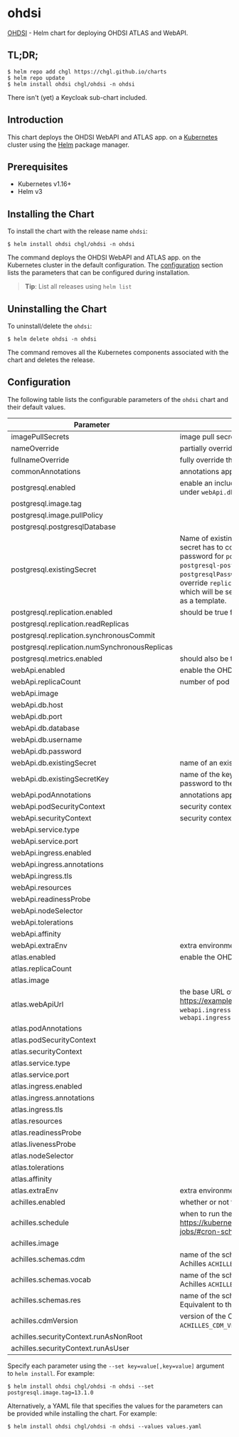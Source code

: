 # ohdsi

[OHDSI](https://github.com/OHDSI) - Helm chart for deploying OHDSI ATLAS and WebAPI.

## TL;DR;

```console
$ helm repo add chgl https://chgl.github.io/charts
$ helm repo update
$ helm install ohdsi chgl/ohdsi -n ohdsi
```

There isn't (yet) a Keycloak sub-chart included.

## Introduction

This chart deploys the OHDSI WebAPI and ATLAS app. on a [Kubernetes](http://kubernetes.io) cluster using the [Helm](https://helm.sh) package manager.

## Prerequisites

- Kubernetes v1.16+
- Helm v3

## Installing the Chart

To install the chart with the release name `ohdsi`:

```console
$ helm install ohdsi chgl/ohdsi -n ohdsi
```

The command deploys the OHDSI WebAPI and ATLAS app. on the Kubernetes cluster in the default configuration. The [configuration](#configuration) section lists the parameters that can be configured during installation.

> **Tip**: List all releases using `helm list`

## Uninstalling the Chart

To uninstall/delete the `ohdsi`:

```console
$ helm delete ohdsi -n ohdsi
```

The command removes all the Kubernetes components associated with the chart and deletes the release.

## Configuration

The following table lists the configurable parameters of the `ohdsi` chart and their default values.

| Parameter                                     | Description                                                                                                                                                                                                                                                                                                                                                                                                                                                                | Default                                                                                                       |
| --------------------------------------------- | -------------------------------------------------------------------------------------------------------------------------------------------------------------------------------------------------------------------------------------------------------------------------------------------------------------------------------------------------------------------------------------------------------------------------------------------------------------------------- | ------------------------------------------------------------------------------------------------------------- |
| imagePullSecrets                              | image pull secrets used by all pods                                                                                                                                                                                                                                                                                                                                                                                                                                        | `[]`                                                                                                          |
| nameOverride                                  | partially override the release name                                                                                                                                                                                                                                                                                                                                                                                                                                        | `""`                                                                                                          |
| fullnameOverride                              | fully override the release name                                                                                                                                                                                                                                                                                                                                                                                                                                            | `""`                                                                                                          |
| commonAnnotations                             | annotations applied to the WebAPI and Atlas deployments                                                                                                                                                                                                                                                                                                                                                                                                                    | `[]`                                                                                                          |
| postgresql.enabled                            | enable an included PostgreSQL DB. if set to `false`, the values under `webApi.db` are used                                                                                                                                                                                                                                                                                                                                                                                 | `true`                                                                                                        |
| postgresql.image.tag                          |                                                                                                                                                                                                                                                                                                                                                                                                                                                                            | `13.1.0`                                                                                                      |
| postgresql.image.pullPolicy                   |                                                                                                                                                                                                                                                                                                                                                                                                                                                                            | `Always`                                                                                                      |
| postgresql.postgresqlDatabase                 |                                                                                                                                                                                                                                                                                                                                                                                                                                                                            | `"ohdsi"`                                                                                                     |
| postgresql.existingSecret                     | Name of existing secret to use for PostgreSQL passwords. The secret has to contain the keys `postgresql-password` which is the password for `postgresqlUsername` when it is different of `postgres`, `postgresql-postgres-password` which will override `postgresqlPassword`, `postgresql-replication-password` which will override `replication.password` and `postgresql-ldap-password` which will be sed to authenticate on LDAP. The value is evaluated as a template. | `""`                                                                                                          |
| postgresql.replication.enabled                | should be true for production use                                                                                                                                                                                                                                                                                                                                                                                                                                          | `false`                                                                                                       |
| postgresql.replication.readReplicas           |                                                                                                                                                                                                                                                                                                                                                                                                                                                                            | `2`                                                                                                           |
| postgresql.replication.synchronousCommit      |                                                                                                                                                                                                                                                                                                                                                                                                                                                                            | `"on"`                                                                                                        |
| postgresql.replication.numSynchronousReplicas |                                                                                                                                                                                                                                                                                                                                                                                                                                                                            | `1`                                                                                                           |
| postgresql.metrics.enabled                    | should also be true for production use                                                                                                                                                                                                                                                                                                                                                                                                                                     | `false`                                                                                                       |
| webApi.enabled                                | enable the OHDSI WebAPI deployment                                                                                                                                                                                                                                                                                                                                                                                                                                         | `true`                                                                                                        |
| webApi.replicaCount                           | number of pod replicas for the WebAPI                                                                                                                                                                                                                                                                                                                                                                                                                                      | `1`                                                                                                           |
| webApi.image                                  |                                                                                                                                                                                                                                                                                                                                                                                                                                                                            | `{"pullPolicy":"Always","registry":"ghcr.io","repository":"chgl/ohdsi/webapi","tag":"2.8.0-snapshot"}`        |
| webApi.db.host                                |                                                                                                                                                                                                                                                                                                                                                                                                                                                                            | `"db"`                                                                                                        |
| webApi.db.port                                |                                                                                                                                                                                                                                                                                                                                                                                                                                                                            | `5432`                                                                                                        |
| webApi.db.database                            |                                                                                                                                                                                                                                                                                                                                                                                                                                                                            | `"ohdsi"`                                                                                                     |
| webApi.db.username                            |                                                                                                                                                                                                                                                                                                                                                                                                                                                                            | `"postgres"`                                                                                                  |
| webApi.db.password                            |                                                                                                                                                                                                                                                                                                                                                                                                                                                                            | `"postgres"`                                                                                                  |
| webApi.db.existingSecret                      | name of an existing secret containing the password to the DB.                                                                                                                                                                                                                                                                                                                                                                                                              | `""`                                                                                                          |
| webApi.db.existingSecretKey                   | name of the key in `webApi.db.existingSecret` to use as the password to the DB.                                                                                                                                                                                                                                                                                                                                                                                            | `"postgresql-postgres-password"`                                                                              |
| webApi.podAnnotations                         | annotations applied to the WebAPI pod                                                                                                                                                                                                                                                                                                                                                                                                                                      | `{}`                                                                                                          |
| webApi.podSecurityContext                     | security context for the WebAPI pod                                                                                                                                                                                                                                                                                                                                                                                                                                        | `{}`                                                                                                          |
| webApi.securityContext                        | security context for the WebAPI container                                                                                                                                                                                                                                                                                                                                                                                                                                  | `{"capabilities":{"drop":["ALL"]},"readOnlyRootFilesystem":true,"runAsNonRoot":true,"runAsUser":101}`         |
| webApi.service.type                           |                                                                                                                                                                                                                                                                                                                                                                                                                                                                            | `ClusterIP`                                                                                                   |
| webApi.service.port                           |                                                                                                                                                                                                                                                                                                                                                                                                                                                                            | `8080`                                                                                                        |
| webApi.ingress.enabled                        |                                                                                                                                                                                                                                                                                                                                                                                                                                                                            | `false`                                                                                                       |
| webApi.ingress.annotations                    |                                                                                                                                                                                                                                                                                                                                                                                                                                                                            | `{}`                                                                                                          |
| webApi.ingress.tls                            |                                                                                                                                                                                                                                                                                                                                                                                                                                                                            | `[]`                                                                                                          |
| webApi.resources                              |                                                                                                                                                                                                                                                                                                                                                                                                                                                                            | `{}`                                                                                                          |
| webApi.readinessProbe                         |                                                                                                                                                                                                                                                                                                                                                                                                                                                                            | `{"failureThreshold":5,"initialDelaySeconds":45,"periodSeconds":15,"successThreshold":1,"timeoutSeconds":15}` |
| webApi.nodeSelector                           |                                                                                                                                                                                                                                                                                                                                                                                                                                                                            | `{}`                                                                                                          |
| webApi.tolerations                            |                                                                                                                                                                                                                                                                                                                                                                                                                                                                            | `[]`                                                                                                          |
| webApi.affinity                               |                                                                                                                                                                                                                                                                                                                                                                                                                                                                            | `{}`                                                                                                          |
| webApi.extraEnv                               | extra environment variables                                                                                                                                                                                                                                                                                                                                                                                                                                                | `[]`                                                                                                          |
| atlas.enabled                                 | enable the OHDSI Atlas deployment                                                                                                                                                                                                                                                                                                                                                                                                                                          | `true`                                                                                                        |
| atlas.replicaCount                            |                                                                                                                                                                                                                                                                                                                                                                                                                                                                            | `1`                                                                                                           |
| atlas.image                                   |                                                                                                                                                                                                                                                                                                                                                                                                                                                                            | `{"pullPolicy":"Always","registry":"ghcr.io","repository":"chgl/ohdsi/atlas","tag":"2.8.0"}`                  |
| atlas.webApiUrl                               | the base URL of the OHDSI WebAPI, e.g. https://example.com/WebAPI if this value is not set but `webapi.ingress.enabled=true`, then this URL is constructed from `webapi.ingress`                                                                                                                                                                                                                                                                                           | `""`                                                                                                          |
| atlas.podAnnotations                          |                                                                                                                                                                                                                                                                                                                                                                                                                                                                            | `{}`                                                                                                          |
| atlas.podSecurityContext                      |                                                                                                                                                                                                                                                                                                                                                                                                                                                                            | `{}`                                                                                                          |
| atlas.securityContext                         |                                                                                                                                                                                                                                                                                                                                                                                                                                                                            | `{"capabilities":{"drop":["ALL"]},"readOnlyRootFilesystem":false,"runAsNonRoot":true,"runAsUser":101}`        |
| atlas.service.type                            |                                                                                                                                                                                                                                                                                                                                                                                                                                                                            | `ClusterIP`                                                                                                   |
| atlas.service.port                            |                                                                                                                                                                                                                                                                                                                                                                                                                                                                            | `8080`                                                                                                        |
| atlas.ingress.enabled                         |                                                                                                                                                                                                                                                                                                                                                                                                                                                                            | `false`                                                                                                       |
| atlas.ingress.annotations                     |                                                                                                                                                                                                                                                                                                                                                                                                                                                                            | `{}`                                                                                                          |
| atlas.ingress.tls                             |                                                                                                                                                                                                                                                                                                                                                                                                                                                                            | `[]`                                                                                                          |
| atlas.resources                               |                                                                                                                                                                                                                                                                                                                                                                                                                                                                            | `{}`                                                                                                          |
| atlas.readinessProbe                          |                                                                                                                                                                                                                                                                                                                                                                                                                                                                            | `{"failureThreshold":5,"initialDelaySeconds":30,"periodSeconds":15,"successThreshold":1,"timeoutSeconds":15}` |
| atlas.livenessProbe                           |                                                                                                                                                                                                                                                                                                                                                                                                                                                                            | `{"failureThreshold":5,"initialDelaySeconds":30,"periodSeconds":15,"successThreshold":1,"timeoutSeconds":15}` |
| atlas.nodeSelector                            |                                                                                                                                                                                                                                                                                                                                                                                                                                                                            | `{}`                                                                                                          |
| atlas.tolerations                             |                                                                                                                                                                                                                                                                                                                                                                                                                                                                            | `[]`                                                                                                          |
| atlas.affinity                                |                                                                                                                                                                                                                                                                                                                                                                                                                                                                            | `{}`                                                                                                          |
| atlas.extraEnv                                | extra environment variables                                                                                                                                                                                                                                                                                                                                                                                                                                                | `[]`                                                                                                          |
| achilles.enabled                              | whether or not to enable the Achilles cron job                                                                                                                                                                                                                                                                                                                                                                                                                             | `false`                                                                                                       |
| achilles.schedule                             | when to run the Achilles job. See <https://kubernetes.io/docs/concepts/workloads/controllers/cron-jobs/#cron-schedule-syntax>                                                                                                                                                                                                                                                                                                                                              | `"@daily"`                                                                                                    |
| achilles.image                                |                                                                                                                                                                                                                                                                                                                                                                                                                                                                            | `{"pullPolicy":"Always","registry":"ghcr.io","repository":"chgl/ohdsi/achilles","tag":"master"}`              |
| achilles.schemas.cdm                          | name of the schema containing the OMOP CDM. Equivalent to the Achilles `ACHILLES_CDM_SCHEMA` env var.                                                                                                                                                                                                                                                                                                                                                                      | `"synpuf_cdm"`                                                                                                |
| achilles.schemas.vocab                        | name of the schema containing the vocabulary. Equivalent to the Achilles `ACHILLES_VOCAB_SCHEMA` env var.                                                                                                                                                                                                                                                                                                                                                                  | `"synpuf_vocab"`                                                                                              |
| achilles.schemas.res                          | name of the schema containing the cohort generation results. Equivalent to the Achilles `ACHILLES_RES_SCHEMA` env var.                                                                                                                                                                                                                                                                                                                                                     | `"synpuf_results"`                                                                                            |
| achilles.cdmVersion                           | version of the CDM. Equivalent to the Achilles `ACHILLES_CDM_VERSION` env var.                                                                                                                                                                                                                                                                                                                                                                                             | `"5.3.1"`                                                                                                     |
| achilles.securityContext.runAsNonRoot         |                                                                                                                                                                                                                                                                                                                                                                                                                                                                            | `true`                                                                                                        |
| achilles.securityContext.runAsUser            |                                                                                                                                                                                                                                                                                                                                                                                                                                                                            | `10001`                                                                                                       |

Specify each parameter using the `--set key=value[,key=value]` argument to `helm install`. For example:

```console
$ helm install ohdsi chgl/ohdsi -n ohdsi --set postgresql.image.tag=13.1.0
```

Alternatively, a YAML file that specifies the values for the parameters can be provided while
installing the chart. For example:

```console
$ helm install ohdsi chgl/ohdsi -n ohdsi --values values.yaml
```
